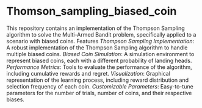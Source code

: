 # Thomson_sampling_biased_coin
This repository contains an implementation of the Thompson Sampling algorithm to solve the Multi-Armed Bandit problem, specifically applied to a scenario with biased coins. 
Features
*Thompson Sampling Implementation*: A robust implementation of the Thompson Sampling algorithm to handle multiple biased coins.
*Biased Coin Simulation*: A simulation environment to represent biased coins, each with a different probability of landing heads.
*Performance Metrics*: Tools to evaluate the performance of the algorithm, including cumulative rewards and regret.
*Visualization*: Graphical representation of the learning process, including reward distribution and selection frequency of each coin.
*Customizable Parameters*: Easy-to-tune parameters for the number of trials, number of coins, and their respective biases.
